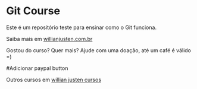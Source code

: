 # Git Course

Este é um repositório teste para ensinar como o Git funciona. 

Saiba mais em [willianjusten.com.br](http://willianjusten.com.br)

Gostou do curso? Quer mais? Ajude com uma doação, até um café é válido =)

#Adicionar paypal button

Outros cursos em [willian justen cursos](http://willianjusten.teachable.com)
